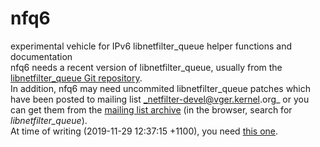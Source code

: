 # nfq6
experimental vehicle for IPv6 libnetfilter\_queue helper functions and
documentation  
nfq6 needs a recent version of libnetfilter\_queue, usually from the
[libnetfilter\_queue Git repository](https://git.netfilter.org/libnetfilter\_queue).  
In addition, nfq6 may need uncommited libnetfilter\_queue patches which have
been posted to mailing list _netfilter-devel@vger.kernel.org_ or you can get
them from the
[mailing list archive](http://www.spinics.net/lists/netfilter-devel/)
(in the browser, search for _libnetfilter\_queue_).  
At time of writing (2019-11-29 12:37:15 +1100), you need
[this one](https://www.spinics.net/lists/netfilter-devel/msg64152.html).
